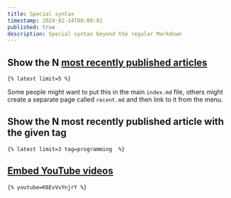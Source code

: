 ```yaml
---
title: Special syntax
timestamp: 2024-02-14T08:00:01
published: true
description: Special syntax beyond the regular Markdown
---
```



## Show the N [most recently published articles](/recent)

```
{% latest limit=5 %}
```

Some people might want to put this in the main `index.md` file, others might create a separate page called `recent.md`
and then link to it from the menu.


## Show the N most recently published article with the given tag

```
{% latest limit=3 tag=programming  %}
```

## [Embed YouTube videos](/youtube)


```
{% youtube=K6EvVvYnjrY %}
```



